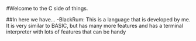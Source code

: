 #Welcome to the C side of things.

##In here we have...
-BlackRum: This is a language that is developed by me. It is very similar to
BASIC, but has many more features and has a terminal interpreter with lots of
features that can be handy

